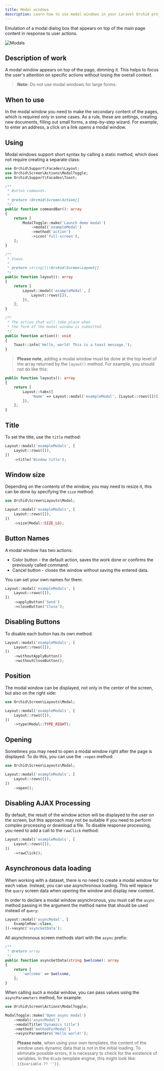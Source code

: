 ```yaml
---
title: Modal windows
description: Learn how to use modal windows in your Laravel Orchid projects with our comprehensive documentation. Get tips on creating dynamic modals, passing data to modals, and customizing modal behavior.
---
```


Emulation of a modal dialog box that appears on top of the main page content in response to user actions.

![Modals](/img/layouts/modals.png)

## Description of work

A modal window appears on top of the page, dimming it. This helps to focus the user's attention on specific actions without losing the overall context.


> **Note:** Do not use modal windows for large forms.


## When to use

In the modal window you need to make the secondary content of the pages, which is required only in some cases. As a rule, these are settings, creating new documents, filling out small forms, a step-by-step wizard. For example, to enter an address, a click on a link opens a modal window.


## Using

Modal windows support short syntax by calling a static method, which does not require creating a separate class:

```php
use Orchid\Support\Facades\Layout;
use Orchid\Screen\Actions\ModalToggle;
use Orchid\Support\Facades\Toast;

/**
 * Button commands.
 *
 * @return \Orchid\Screen\Action[]
 */
public function commandBar(): array
{
    return [
        ModalToggle::make('Launch demo modal')
            ->modal('exampleModal')
            ->method('action')
            ->icon('full-screen'),
    ];
}

/**
 * Views.
 *
 * @return string[]|\Orchid\Screen\Layout[]
 */
public function layout(): array
{
    return [
        Layout::modal('exampleModal', [
            Layout::rows([]),
        ]),
    ];
}

/**
 * The action that will take place when
 * the form of the modal window is submitted
 */
public function action(): void
{
    Toast::info('Hello, world! This is a toast message.');
}
```

> **Please note**, adding a modal window must be done at the top level of the array returned by the `layout()` method. For example, you should not do like this:

```php
public function layouts(): array
{
    return [
        Layout::tabs([
            'Name' => Layout::modal('exampleModal', [Layout::rows([])]),
        ]),
    ];
}
```

## Title

To set the title, use the `title` method:

```php
Layout::modal('exampleModals', [
    Layout::rows([]),
])
    ->title('Window title');
```

## Window size

Depending on the contents of the window, you may need to resize it, this can be done by specifying the `size` method:

```php
use Orchid\Screen\Layouts\Modal;

Layout::modal('exampleModals', [
    Layout::rows([]),
])
    ->size(Modal::SIZE_LG);
```

## Button Names

A modal window has two actions:

- Color button - the default action, saves the work done or confirms the previously called command.
- Cancel button - closes the window without saving the entered data.


You can set your own names for them:

```php
Layout::modal('exampleModals', [
    Layout::rows([]),
])
    ->applyButton('Send')
    ->closeButton('Close');
```

## Disabling Buttons

To disable each button has its own method:

```php
Layout::modal('exampleModals', [
    Layout::rows([]),
])
    ->withoutApplyButton()
    ->withoutCloseButton();
```


## Position

The modal window can be displayed, not only in the center of the screen, but also on the right side:

```php
use Orchid\Screen\Layouts\Modal;

Layout::modal('exampleModals', [
    Layout::rows([]),
])
    ->type(Modal::TYPE_RIGHT);
```

## Opening

Sometimes you may need to open a modal window right after the page is displayed. To do this, you can use the `->open` method:

```php
use Orchid\Screen\Layouts\Modal;

Layout::modal('exampleModals', [
    Layout::rows([]),
])
    ->open();
```

## Disabling AJAX Processing

By default, the result of the window action will be displayed to the user on the screen, but this approach may not be suitable if you need to perform complex processing or download a file.
To disable response processing, you need to add a call to the `rawClick` method:

```php
Layout::modal('exampleModals', [
    Layout::rows([]),
])
    ->rawClick();
```

## Asynchronous data loading

When working with a dataset, there is no need to create a modal window for each value. Instead, you can use asynchronous loading.
This will replace the `query` screen data when opening the window and display
new content.

In order to declare a modal window asynchronous, you must call the `async` method passing in the argument the method name that should be used instead of `query`:

```php
Layout::modal('asyncModal', [
    ExampleRow::class,
])->async('asyncGetData');
```

All asynchronous screen methods start with the `async` prefix:

```php
/**
 * @return array
 */
public function asyncGetData(string $welcome): array
{
    return [
        'welcome' => $welcome,
    ];
}
```

When calling such a modal window, you can pass values using the `asyncParameters` method, for example:

```php
use Orchid\Screen\Actions\ModalToggle;

ModalToggle::make('Open async modal')
    ->modal('asyncModal')
    ->modalTitle('Dynamics title')
    ->method('methodForModal')
    ->asyncParameters('Hello world!');
```


> **Please note**, when using your own templates, the content of the window uses dynamic data that is not in the initial loading. To eliminate possible errors, it is necessary to check for the existence of variables. In the `Blade` template engine, this might look like: `{{$variable ?? ''}}`.
